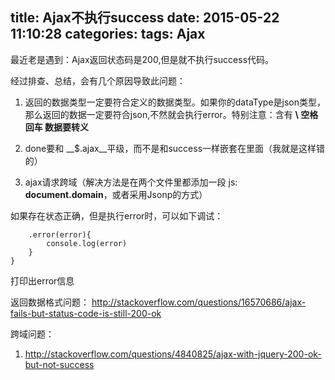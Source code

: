 title: Ajax不执行success
date: 2015-05-22 11:10:28
categories:
tags: Ajax
---
最近老是遇到：Ajax返回状态码是200,但是就不执行success代码。

经过排查、总结，会有几个原因导致此问题：

1. 返回的数据类型一定要符合定义的数据类型。如果你的dataType是json类型，那么返回的数据一定要符合json,不然就会执行error。特别注意：含有 __\ 空格 回车 数据要转义__ 

2. done要和 __$.ajax__平级，而不是和success一样嵌套在里面（我就是这样错的）

3. ajax请求跨域（解决方法是在两个文件里都添加一段 js: __document.domain__，或者采用Jsonp的方式）

如果存在状态正确，但是执行error时，可以如下调试：

```
	.error(error){
		console.log(error)
	}
}
```

打印出error信息

返回数据格式问题：
http://stackoverflow.com/questions/16570686/ajax-fails-but-status-code-is-still-200-ok

跨域问题：

1. http://stackoverflow.com/questions/4840825/ajax-with-jquery-200-ok-but-not-success